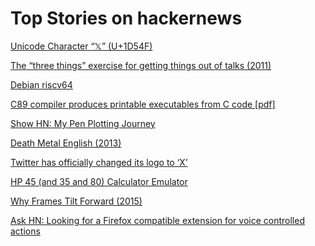 # Top Stories on hackernews <br />
[Unicode Character “𝕏” (U+1D54F)](https://www.compart.com/en/unicode/U+1D54F)

[The “three things” exercise for getting things out of talks (2011)](https://math.stanford.edu/~vakil/threethings.html)

[Debian riscv64](https://blog.aurel32.net/welcome-debian-riscv64.html)

[C89 compiler produces printable executables from C code [pdf]](http://www.cs.cmu.edu/~tom7/abc/paper.pdf)

[Show HN: My Pen Plotting Journey](https://adamfuhrer.com/pen-plotting-experiments)

[Death Metal English (2013)](https://www.invisibleoranges.com/death-metal-english/)

[Twitter has officially changed its logo to ‘X’](https://techcrunch.com/2023/07/24/twitter-has-officially-changed-its-logo-to-x/)

[HP 45 (and 35 and 80) Calculator Emulator](https://sarahkmarr.com/retrohp1973.html)

[Why Frames Tilt Forward (2015)](https://chcollins.com/100Billion/2015/02/why-frames-tilt-forward/)

[Ask HN: Looking for a Firefox compatible extension for voice controlled actions]()
